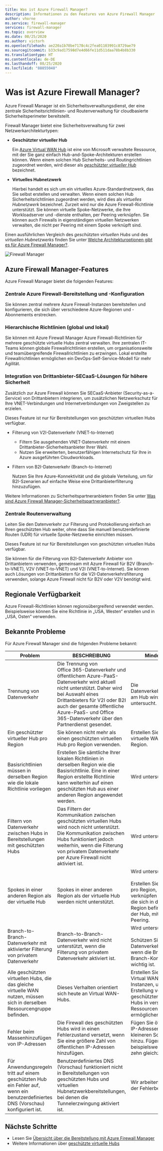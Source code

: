 ```yaml
---
title: Was ist Azure Firewall Manager?
description: Informationen zu den Features von Azure Firewall Manager
author: vhorne
ms.service: firewall-manager
services: firewall-manager
ms.topic: overview
ms.date: 08/25/2020
ms.author: victorh
ms.openlocfilehash: ae220a1b70be7178c4c2fea01103991c8729ae79
ms.sourcegitcommit: b33c9ad17598d7e4d66fe11d511daa78b4b8b330
ms.translationtype: HT
ms.contentlocale: de-DE
ms.lasthandoff: 08/25/2020
ms.locfileid: "88855048"
---
```

# <a name="what-is-azure-firewall-manager"></a>Was ist Azure Firewall Manager?

Azure Firewall Manager ist ein Sicherheitsverwaltungsdienst, der eine zentrale Sicherheitsrichtlinien- und Routenverwaltung für cloudbasierte Sicherheitsperimeter bereitstellt. 

Firewall Manager bietet eine Sicherheitsverwaltung für zwei Netzwerkarchitekturtypen:

- **Geschützter virtueller Hub**

   Ein [Azure Virtual WAN Hub](../virtual-wan/virtual-wan-about.md#resources) ist eine von Microsoft verwaltete Ressource, mit der Sie ganz einfach Hub-and-Spoke-Architekturen erstellen können. Wenn einem solchen Hub Sicherheits- und Routingrichtlinien zugeordnet werden, wird dieser als *[geschützter virtueller Hub](secured-virtual-hub.md)* bezeichnet. 
- **Virtuelles Hubnetzwerk**

   Hierbei handelt es sich um ein virtuelles Azure-Standardnetzwerk, das Sie selbst erstellen und verwalten. Wenn einem solchen Hub Sicherheitsrichtlinien zugeordnet werden, wird dies als *virtuelles Hubnetzwerk* bezeichnet. Zurzeit wird nur die Azure Firewall-Richtlinie unterstützt. Sie können virtuelle Spoke-Netzwerke, die Ihre Workloadserver und -dienste enthalten, per Peering verknüpfen. Sie können auch Firewalls in eigenständigen virtuellen Netzwerken verwalten, die nicht per Peering mit einem Spoke verknüpft sind.

Einen ausführlichen Vergleich des *geschützten virtuellen Hubs* und des *virtuellen Hubnetzwerks* finden Sie unter [Welche Architekturoptionen gibt es für Azure Firewall Manager?](vhubs-and-vnets.md).

![Firewall Manager](media/overview/trusted-security-partners.png)

## <a name="azure-firewall-manager-features"></a>Azure Firewall Manager-Features

Azure Firewall Manager bietet die folgenden Features:

### <a name="central-azure-firewall-deployment-and-configuration"></a>Zentrale Azure Firewall-Bereitstellung und -Konfiguration

Sie können zentral mehrere Azure Firewall-Instanzen bereitstellen und konfigurieren, die sich über verschiedene Azure-Regionen und -Abonnements erstrecken. 

### <a name="hierarchical-policies-global-and-local"></a>Hierarchische Richtlinien (global und lokal)

Sie können mit Azure Firewall Manager Azure Firewall-Richtlinien für mehrere geschützte virtuelle Hubs zentral verwalten. Ihre zentralen IT-Teams können globale Firewallrichtlinien erstellen, um organisationsweite und teamübergreifende Firewallrichtlinien zu erzwingen. Lokal erstellte Firewallrichtlinien ermöglichen ein DevOps-Self-Service-Modell für mehr Agilität.

### <a name="integrated-with-third-party-security-as-a-service-for-advanced-security"></a>Integration von Drittanbieter-SECaaS-Lösungen für höhere Sicherheit

Zusätzlich zur Azure Firewall können Sie SECaaS-Anbieter (Security-as-a-Service) von Drittanbietern integrieren, um zusätzlichen Netzwerkschutz für Ihre VNET-Verbindungen und Internetverbindungen von Zweigstellen zu erzielen.

Dieses Feature ist nur für Bereitstellungen von geschützten virtuellen Hubs verfügbar.

- Filterung von V2I-Datenverkehr (VNET-to-Internet)

   - Filtern Sie ausgehenden VNET-Datenverkehr mit einem Drittanbieter-Sicherheitsanbieter Ihrer Wahl.
   - Nutzen Sie erweiterten, benutzerfähigen Internetschutz für Ihre in Azure ausgeführten Cloudworkloads.

- Filtern von B2I-Datenverkehr (Branch-to-Internet)

   Nutzen Sie Ihre Azure-Konnektivität und die globale Verteilung, um für B2I-Szenarien auf einfache Weise eine Drittanbieterfilterung hinzuzufügen.

Weitere Informationen zu Sicherheitspartneranbietern finden Sie unter [Was sind Azure Firewall Manager-Sicherheitspartneranbieter?](trusted-security-partners.md).

### <a name="centralized-route-management"></a>Zentrale Routenverwaltung

Leiten Sie den Datenverkehr zur Filterung und Protokollierung einfach an Ihren geschützten Hub weiter, ohne dass Sie manuell benutzerdefinierte Routen (UDR) für virtuelle Spoke-Netzwerke einrichten müssen. 

Dieses Feature ist nur für Bereitstellungen von geschützten virtuellen Hubs verfügbar.

Sie können für die Filterung von B2I-Datenverkehr Anbieter von Drittanbietern verwenden, gemeinsam mit Azure Firewall für B2V (Branch-to-VNET), V2V (VNET-to-VNET) und V2I (VNET-to-Internet). Sie können auch Lösungen von Drittanbietern für die V2I-Datenverkehrsfilterung verwenden, solange Azure Firewall nicht für B2V oder V2V benötigt wird. 

## <a name="region-availability"></a>Regionale Verfügbarkeit

Azure Firewall-Richtlinien können regionsübergreifend verwendet werden. Beispielsweise können Sie eine Richtlinie in „USA, Westen“ erstellen und in „USA, Osten“ verwenden. 

## <a name="known-issues"></a>Bekannte Probleme

Für Azure Firewall Manager sind die folgenden Probleme bekannt:

|Problem  |BESCHREIBUNG  |Minderung  |
|---------|---------|---------|
|Trennung von Datenverkehr|Die Trennung von Office 365-Datenverkehr und öffentlichem Azure-PaaS-Datenverkehr wird aktuell nicht unterstützt. Daher wird bei Auswahl eines Drittanbieters für V2I oder B2I auch der gesamte öffentliche Azure-PaaS- und Office 365-Datenverkehr über den Partnerdienst gesendet.|Die Datenverkehrstrennung am Hub wird untersucht.
|Ein geschützter virtueller Hub pro Region|Sie können nicht mehr als einen geschützten virtuellen Hub pro Region verwenden.|Erstellen Sie mehrere virtuelle WANs in einer Region.|
|Basisrichtlinien müssen in derselben Region wie die lokale Richtlinie vorliegen|Erstellen Sie sämtliche Ihrer lokalen Richtlinien in derselben Region wie die Basisrichtlinie. Eine in einer Region erstellte Richtlinie kann weiterhin auf einen geschützten Hub aus einer anderen Region angewendet werden.|Wird untersucht|
|Filtern von Datenverkehr zwischen Hubs in Bereitstellungen mit geschützten Hubs|Das Filtern der Kommunikation zwischen geschützten virtuellen Hubs wird noch nicht unterstützt. Die Kommunikation zwischen Hubs funktioniert jedoch weiterhin, wenn die Filterung von privatem Datenverkehr per Azure Firewall nicht aktiviert ist.|Wird untersucht|
|Spokes in einer anderen Region als der virtuelle Hub|Spokes in einer anderen Region als der virtuelle Hub werden nicht unterstützt.|Wird untersucht<br><br>Erstellen Sie einen Hub pro Region, und verknüpfen Sie VNETs, die sich in der gleichen Region befinden wie der Hub, mittels Peering.|
|Branch-to-Branch-Datenverkehr mit aktivierter Filterung von privatem Datenverkehr|Branch-to-Branch-Datenverkehr wird nicht unterstützt, wenn die Filterung von privatem Datenverkehr aktiviert ist. |Wird untersucht<br><br>Schützen Sie privaten Datenverkehr nicht, wenn die Branch-to-Branch-Konnektivität wichtig ist.|
|Alle geschützten virtuellen Hubs, die das gleiche virtuelle WAN nutzen, müssen sich in derselben Ressourcengruppe befinden.|Dieses Verhalten orientiert sich heute an Virtual WAN-Hubs.|Erstellen Sie mehrere Virtual WAN-Instanzen, um die Erstellung von geschützten virtuellen Hubs in verschiedenen Ressourcengruppen zu ermöglichen.|
|Fehler beim Massenhinzufügen von IP-Adressen|Die Firewall des geschützten Hubs wird in einen Fehlerzustand versetzt, wenn Sie eine größere Zahl von öffentlichen IP-Adressen hinzufügen.|Fügen Sie öffentliche IP-Adressen in kleineren Schritten hinzu. Fügen Sie beispielsweise nur zehn gleichzeitig hinzu.|
|Für Anwendungsregeln tritt auf einem geschützten Hub ein Fehler auf, wenn ein benutzerdefiniertes DNS (Vorschau) konfiguriert ist.|Benutzerdefiniertes DNS (Vorschau) funktioniert nicht in Bereitstellungen von geschützten Hubs und virtuellen Hubnetzwerkbereitstellungen, bei denen die Tunnelerzwingung aktiviert ist.|Wir arbeiten derzeit an der Fehlerbehebung.|

## <a name="next-steps"></a>Nächste Schritte

- Lesen Sie [Übersicht über die Bereitstellung mit Azure Firewall Manager](deployment-overview.md)
- Weitere Informationen über [geschützte virtuelle Hubs](secured-virtual-hub.md)
